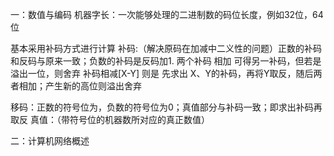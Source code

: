 一：数值与编码
机器字长：一次能够处理的二进制数的码位长度，例如32位，64位

基本采用补码方式进行计算
补码:（解决原码在加减中二义性的问题）正数的补码和反码与原来一致；负数的补码是反码加1.
两个补码 相加 可得另一补码，但若是溢出一位，则舍弃
补码相减[X-Y] 则是 先求出	X、Y的补码，再将Y取反，随后两者相加；产生新的高位则溢出舍弃

移码：正数的符号位为，负数的符号位为0；真值部分与补码一致；即求出补码再取反
真值：（带符号位的机器数所对应的真正数值）



二：计算机网络概述

